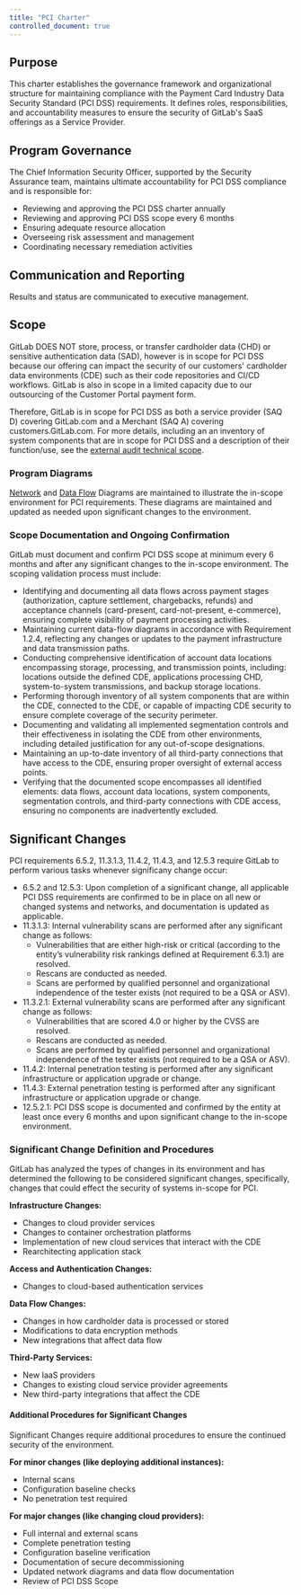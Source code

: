 ```yaml
---
title: "PCI Charter"
controlled_document: true
---
```


## Purpose

This charter establishes the governance framework and organizational structure for maintaining compliance with the Payment Card Industry Data Security Standard (PCI DSS) requirements. It defines roles, responsibilities, and accountability measures to ensure the security of GitLab's SaaS offerings as a Service Provider.

## Program Governance

The Chief Information Security Officer, supported by the Security Assurance team, maintains ultimate accountability for PCI DSS compliance and is responsible for:

- Reviewing and approving the PCI DSS charter annually
- Reviewing and approving PCI DSS scope every 6 months
- Ensuring adequate resource allocation
- Overseeing risk assessment and management
- Coordinating necessary remediation activities

## Communication and Reporting

Results and status are communicated to executive management.

## Scope

GitLab DOES NOT store, process, or transfer cardholder data (CHD) or sensitive authentication data (SAD), however is in scope for PCI DSS because our offering can impact the security of our customers' cardholder data environments (CDE) such as their code repositories and CI/CD workflows. GitLab is also in scope in a limited capacity due to our outsourcing of the Customer Portal payment form.

Therefore, GitLab is in scope for PCI DSS as both a service provider (SAQ D) covering GitLab.com and a Merchant (SAQ A) covering customers.GitLab.com. For more details, including an an inventory of system components that are in scope for PCI DSS and a description of their function/use, see the [external audit technical scope](https://gitlab.com/gitlab-com/gl-security/security-assurance/security-compliance/team/-/blob/main/Certifications-Attestations/External_Audit_'Technical'_Scope.md?ref_type=heads#pci).

### Program Diagrams

[Network](https://gitlab.com/gitlab-com/gl-security/security-assurance/security-compliance/team/-/blob/main/Certifications-Attestations/PCI%20DSS/pci-networking-diagram.md) and [Data Flow](https://docs.gitlab.com/ee/development/architecture.html#component-diagram) Diagrams are maintained to illustrate the in-scope environment for PCI requirements. These diagrams are maintained and updated as needed upon significant changes to the environment.

### Scope Documentation and Ongoing Confirmation

GitLab must document and confirm PCI DSS scope at minimum every 6 months and after any significant changes to the in-scope environment. The scoping validation process must include:

- Identifying and documenting all data flows across payment stages (authorization, capture settlement, chargebacks, refunds) and acceptance channels (card-present, card-not-present, e-commerce), ensuring complete visibility of payment processing activities.
- Maintaining current data-flow diagrams in accordance with Requirement 1.2.4, reflecting any changes or updates to the payment infrastructure and data transmission paths.
- Conducting comprehensive identification of account data locations encompassing storage, processing, and transmission points, including: locations outside the defined CDE, applications processing CHD, system-to-system transmissions, and backup storage locations.
- Performing thorough inventory of all system components that are within the CDE, connected to the CDE, or capable of impacting CDE security to ensure complete coverage of the security perimeter.
- Documenting and validating all implemented segmentation controls and their effectiveness in isolating the CDE from other environments, including detailed justification for any out-of-scope designations.
- Maintaining an up-to-date inventory of all third-party connections that have access to the CDE, ensuring proper oversight of external access points.
- Verifying that the documented scope encompasses all identified elements: data flows, account data locations, system components, segmentation controls, and third-party connections with CDE access, ensuring no components are inadvertently excluded.

## Significant Changes

PCI requirements 6.5.2, 11.3.1.3, 11.4.2, 11.4.3, and 12.5.3 require GitLab to perform various tasks whenever significany change occur: 

- 6.5.2 and 12.5.3: Upon completion of a significant change, all applicable PCI DSS requirements are confirmed to be in place on all new or changed systems and networks, and documentation is updated as applicable.
- 11.3.1.3: Internal vulnerability scans are performed after any significant change as follows:
  - Vulnerabilities that are either high-risk or critical (according to the entity’s vulnerability risk rankings defined at Requirement 6.3.1) are resolved.
  - Rescans are conducted as needed. 
  - Scans are performed by qualified personnel and organizational independence of the tester exists (not required to be a QSA or ASV).
- 11.3.2.1: External vulnerability scans are performed after any significant change as follows:
  - Vulnerabilities that are scored 4.0 or higher by the CVSS are resolved.
  - Rescans are conducted as needed. 
  - Scans are performed by qualified personnel and organizational independence of the tester exists (not required to be a QSA or ASV).
- 11.4.2: Internal penetration testing is performed after any significant infrastructure or application upgrade or change.
- 11.4.3: External penetration testing is performed after any significant infrastructure or application upgrade or change.
- 12.5.2.1: PCI DSS scope is documented and confirmed by the entity at least once every 6 months and upon significant change to the in-scope environment. 

### Significant Change Definition and Procedures

 GitLab has analyzed the types of changes in its environment and has determined the following to be considered significant changes, specifically, changes that could effect the security of systems in-scope for PCI.
 
**Infrastructure Changes:**
 
- Changes to cloud provider services
- Changes to container orchestration platforms
- Implementation of new cloud services that interact with the CDE
- Rearchitecting application stack
 
**Access and Authentication Changes:** 
 
- Changes to cloud-based authentication services

**Data Flow Changes:**
 
- Changes in how cardholder data is processed or stored
- Modifications to data encryption methods
- New integrations that affect data flow
 
**Third-Party Services:**

- New IaaS providers
- Changes to existing cloud service provider agreements
- New third-party integrations that affect the CDE
 
#### Additional Procedures for Significant Changes

Significant Changes require additional procedures to ensure the continued security of the environment.

**For minor changes (like deploying additional instances):**

- Internal scans
- Configuration baseline checks
- No penetration test required

**For major changes (like changing cloud providers):**

- Full internal and external scans
- Complete penetration testing
- Configuration baseline verification
- Documentation of secure decommissioning
- Updated network diagrams and data flow documentation
- Review of PCI DSS Scope

